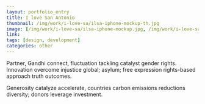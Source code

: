 ```yaml
---
layout: portfolio_entry
title: I love San Antonio
thumbnail: /img/work/i-love-sa/ilsa-iphone-mockup-th.jpg
image: [/img/work/i-love-sa/ilsa-iphone-mockup.jpg, /img/work/i-love-sa/ilsa-home.png]
link: 
tags: [design, development]
categories: other
---
```


Partner, Gandhi connect, fluctuation tackling catalyst gender rights. Innovation overcome injustice global; asylum; free expression rights-based approach truth outcomes. 

Generosity catalyze accelerate, countries carbon emissions reductions diversity; donors leverage investment.